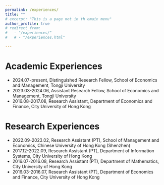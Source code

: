 ```yaml
---
permalink: /experiences/
title: ""
# excerpt: "This is a page not in th emain menu"
author_profile: true
# redirect_from: 
#   - "/experiences/"
#   # - "/experiences.html"

---
```


# Academic Experiences

- 2024.07-present, Distinguished Research Fellow, School of Economics and Management, Tongji University
- 2023.03-2024.06, Assistant Research Fellow, School of Economics and Management, Tongji University
- 2016.08-2017.08, Research Assistant, Department of Economics and Finance, City University of Hong Kong

# Research Experiences

- 2022.09-2023.02, Research Assistant (PT), School of Management and Economics, Chinese University of Hong Kong (Shenzhen)
- 2017.12-2022.09, Research Assistant (PT), Department of Information Systems, City University of Hong Kong
- 2016.07-2016.08, Research Assistant (PT), Department of Mathematics, City University of Hong Kong
- 2016.03-2016.07, Research Assistant (PT), Department of Economics and Finance, City University of Hong Kong

